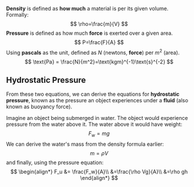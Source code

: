 **Density** is defined as **how much** a material is per its given volume. Formally:
$$
\rho=\frac{m}{V}
$$
**Pressure** is defined as how much **force** is exerted over a given area.
$$
P=\frac{F}{A}
$$
Using **pascals** as the unit, defined as $N$ (newtons, **force**) per $m^2$ (area).
$$
\text{Pa} = \frac{N}{m^2}=\text{kgm}^{-1}\text{s}^{-2}
$$
## Hydrostatic Pressure
From these two equations, we can derive the equations for **hydrostatic pressure**, known as the pressure an object experiences under a **fluid** (also known as buoyancy force).

Imagine an object being submerged in water. The object would experience pressure from the water above it. The water above it would have weight:
$$
F_{w}=mg
$$
We can derive the water's mass from the density formula earlier:
$$
m=\rho V
$$
and finally, using the pressure equation:
$$
\begin{align*}
F_u &= \frac{F_w}{A}\\
&=\frac{\rho Vg}{A}\\
&=\rho gh
\end{align*}
$$
